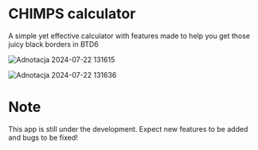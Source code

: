 # CHIMPS calculator

A simple yet effective calculator with features made to help you get those juicy black borders in BTD6

![Adnotacja 2024-07-22 131615](https://github.com/user-attachments/assets/40876afe-5222-4a61-84dd-38db9df2d243)

![Adnotacja 2024-07-22 131636](https://github.com/user-attachments/assets/7dfaf732-a791-446e-bb95-d2d3578ae8c7)



# Note

This app is still under the development. Expect new features to be added and bugs to be fixed!
